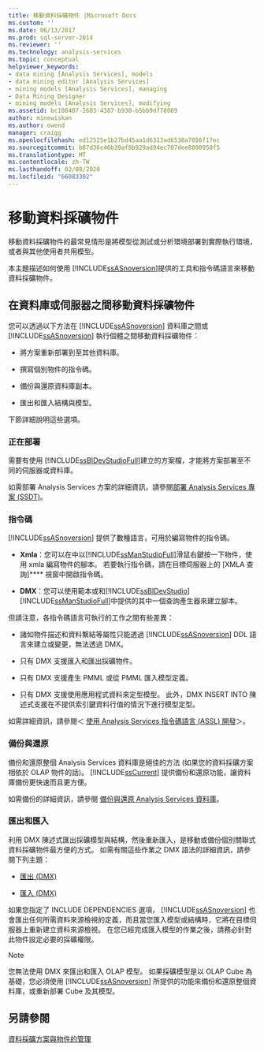 ```yaml
---
title: 移動資料採礦物件 |Microsoft Docs
ms.custom: ''
ms.date: 06/13/2017
ms.prod: sql-server-2014
ms.reviewer: ''
ms.technology: analysis-services
ms.topic: conceptual
helpviewer_keywords:
- data mining [Analysis Services], models
- data mining editor [Analysis Services]
- mining models [Analysis Services], managing
- Data Mining Designer
- mining models [Analysis Services], modifying
ms.assetid: bc108407-2603-4387-b930-b5bb9df78069
author: minewiskan
ms.author: owend
manager: craigg
ms.openlocfilehash: ed12525e1b27bd45aa1d6313ad6538a7856f17ec
ms.sourcegitcommit: b87d36c46b39af8b929ad94ec707dee8800950f5
ms.translationtype: MT
ms.contentlocale: zh-TW
ms.lasthandoff: 02/08/2020
ms.locfileid: "66083302"
---
```

# <a name="moving-data-mining-objects"></a>移動資料採礦物件
  移動資料採礦物件的最常見情形是將模型從測試或分析環境部署到實際執行環境，或者與其他使用者共用模型。  
  
 本主題描述如何使用 [!INCLUDE[ssASnoversion](../../includes/ssasnoversion-md.md)]提供的工具和指令碼語言來移動資料採礦物件。  
  
## <a name="moving-data-mining-objects-between-databases-or-servers"></a>在資料庫或伺服器之間移動資料採礦物件  
 您可以透過以下方法在 [!INCLUDE[ssASnoversion](../../includes/ssasnoversion-md.md)] 資料庫之間或 [!INCLUDE[ssASnoversion](../../includes/ssasnoversion-md.md)] 執行個體之間移動資料採礦物件：  
  
-   將方案重新部署到至其他資料庫。  
  
-   撰寫個別物件的指令碼。  
  
-   備份與還原資料庫副本。  
  
-   匯出和匯入結構與模型。  
  
 下節詳細說明這些選項。  
  
### <a name="deploying"></a>正在部署  
 需要有使用 [!INCLUDE[ssBIDevStudioFull](../../includes/ssbidevstudiofull-md.md)]建立的方案檔，才能將方案部署至不同的伺服器或資料庫。  
  
 如需部署 Analysis Services 方案的詳細資訊，請參閱[部署 Analysis Services 專案 &#40;SSDT&#41;](../multidimensional-models/deploy-analysis-services-projects-ssdt.md)。  
  
### <a name="scripting"></a>指令碼  
 
  [!INCLUDE[ssASnoversion](../../includes/ssasnoversion-md.md)] 提供了數種語言，可用於編寫物件的指令碼。  
  
-   **Xmla**：您可以在中以[!INCLUDE[ssManStudioFull](../../includes/ssmanstudiofull-md.md)]滑鼠右鍵按一下物件，使用 xmla 編寫物件的腳本。 若要執行指令碼，請在目標伺服器上的 [XMLA 查詢]**** 視窗中開啟指令碼。  
  
-   **DMX**：您可以使用範本或和[!INCLUDE[ssBIDevStudio](../../includes/ssbidevstudio-md.md)] [!INCLUDE[ssManStudioFull](../../includes/ssmanstudiofull-md.md)]中提供的其中一個查詢產生器來建立腳本。  
  
 但請注意，各指令碼語言可執行的工作之間有些差異：  
  
-   諸如物件描述和資料繫結等屬性只能透過 [!INCLUDE[ssASnoversion](../../includes/ssasnoversion-md.md)] DDL 語言來建立或變更，無法透過 DMX。  
  
-   只有 DMX 支援匯入和匯出採礦物件。  
  
-   只有 DMX 支援產生 PMML 或從 PMML 匯入模型定義。  
  
-   只有 DMX 支援使用應用程式資料來定型模型。 此外，DMX INSERT INTO 陳述式支援在不提供索引鍵資料行值的情況下進行模型定型。  
  
 如需詳細資訊，請參閱＜ [使用 Analysis Services 指令碼語言 &#40;ASSL&#41; 開發](../multidimensional-models/scripting-language-assl/developing-with-analysis-services-scripting-language-assl.md)＞。  
  
### <a name="backup-and-restore"></a>備份與還原  
 備份和還原整個 Analysis Services 資料庫是絕佳的方法 (如果您的資料採礦方案相依於 OLAP 物件的話)。 
  [!INCLUDE[ssCurrent](../../includes/sscurrent-md.md)] 提供備份和還原功能，讓資料庫備份更快速而且更方便。  
  
 如需備份的詳細資訊，請參閱 [備份與還原 Analysis Services 資料庫](../multidimensional-models/backup-and-restore-of-analysis-services-databases.md)。  
  
### <a name="exporting-and-importing"></a>匯出和匯入  
 利用 DMX 陳述式匯出採礦模型與結構，然後重新匯入，是移動或備份個別關聯式資料採礦物件最方便的方式。 如需有關這些作業之 DMX 語法的詳細資訊，請參閱下列主題：  
  
-   [匯出 &#40;DMX&#41;](/sql/dmx/export-dmx)  
  
-   [匯入 &#40;DMX&#41;](/sql/dmx/import-dmx)  
  
 如果您指定了 INCLUDE DEPENDENCIES 選項， [!INCLUDE[ssASnoversion](../../includes/ssasnoversion-md.md)] 也會匯出任何所需資料來源檢視的定義，而且當您匯入模型或結構時，它將在目標伺服器上重新建立資料來源檢視。 在您已經完成匯入模型的作業之後，請務必針對此物件設定必要的採礦權限。  
  
> [!NOTE]  
>  您無法使用 DMX 來匯出和匯入 OLAP 模型。 如果採礦模型是以 OLAP Cube 為基礎，您必須使用 [!INCLUDE[ssASnoversion](../../includes/ssasnoversion-md.md)] 所提供的功能來備份和還原整個資料庫，或重新部署 Cube 及其模型。  
  
## <a name="see-also"></a>另請參閱  
 [資料採礦方案與物件的管理](management-of-data-mining-solutions-and-objects.md)  
  
  
